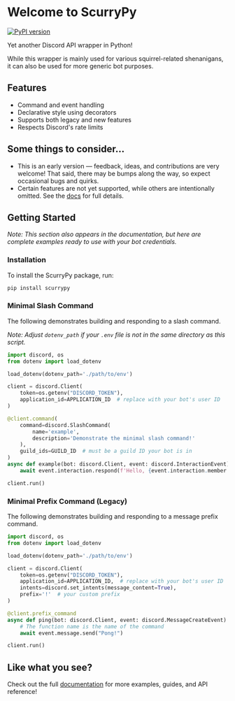 # __Welcome to ScurryPy__

[![PyPI version](https://badge.fury.io/py/scurrypy.svg)](https://badge.fury.io/py/scurrypy)

Yet another Discord API wrapper in Python!  

While this wrapper is mainly used for various squirrel-related shenanigans, it can also be used for more generic bot purposes.

## Features
* Command and event handling
* Declarative style using decorators
* Supports both legacy and new features
* Respects Discord's rate limits

## Some things to consider...
* This is an early version — feedback, ideas, and contributions are very welcome! That said, there may be bumps along the way, so expect occasional bugs and quirks.
* Certain features are not yet supported, while others are intentionally omitted. See the [docs](https://furmissile.github.io/scurrypy) for full details.

## Getting Started
*Note: This section also appears in the documentation, but here are complete examples ready to use with your bot credentials.*

### Installation
To install the ScurryPy package, run:
```bash
pip install scurrypy
```

### Minimal Slash Command
The following demonstrates building and responding to a slash command.

*Note: Adjust `dotenv_path` if your `.env` file is not in the same directory as this script.*

```python
import discord, os
from dotenv import load_dotenv

load_dotenv(dotenv_path='./path/to/env')

client = discord.Client(
    token=os.getenv("DISCORD_TOKEN"),
    application_id=APPLICATION_ID  # replace with your bot's user ID
)

@client.command(
    command=discord.SlashCommand(
        name='example',
        description='Demonstrate the minimal slash command!'
    ),
    guild_ids=GUILD_ID  # must be a guild ID your bot is in
)
async def example(bot: discord.Client, event: discord.InteractionEvent):
    await event.interaction.respond(f'Hello, {event.interaction.member.user.username}!')

client.run()
```

### Minimal Prefix Command (Legacy)
The following demonstrates building and responding to a message prefix command.

```python
import discord, os
from dotenv import load_dotenv

load_dotenv(dotenv_path='./path/to/env')

client = discord.Client(
    token=os.getenv("DISCORD_TOKEN"),
    application_id=APPLICATION_ID,  # replace with your bot's user ID
    intents=discord.set_intents(message_content=True),
    prefix='!'  # your custom prefix
)

@client.prefix_command
async def ping(bot: discord.Client, event: discord.MessageCreateEvent):
    # The function name is the name of the command
    await event.message.send("Pong!")

client.run()
```

## Like what you see?
Check out the full [documentation](https://furmissile.github.io/scurrypy) for more examples, guides, and API reference!
